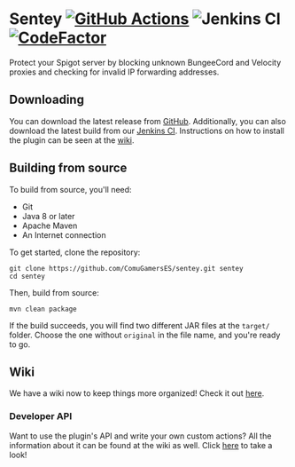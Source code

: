 # Sentey [![GitHub Actions](https://github.com/ComuGamersES/sentey/actions/workflows/maven.yml/badge.svg?branch=master)](https://github.com/ComuGamersES/sentey/actions/workflows/maven.yml) ![Jenkins CI](https://ci.pabszito.tech/job/sentey/badge/icon?subject=Jenkins%20CI) [![CodeFactor](https://www.codefactor.io/repository/github/comugamerses/sentey/badge/master)](https://www.codefactor.io/repository/github/comugamerses/sentey/overview/master)
Protect your Spigot server by blocking unknown BungeeCord and Velocity proxies and checking for invalid IP forwarding 
addresses.

## Downloading
You can download the latest release from [GitHub](https://github.com/ComuGamersES/sentey/releases). Additionally, you
can also download the latest build from our [Jenkins CI](https://ci.pabszito.tech/job/sentey). Instructions on how to
install the plugin can be seen at the [wiki](https://github.com/ComuGamersES/sentey/wiki).

## Building from source
To build from source, you'll need:
- Git
- Java 8 or later
- Apache Maven
- An Internet connection

To get started, clone the repository:
```shell
git clone https://github.com/ComuGamersES/sentey.git sentey
cd sentey
```

Then, build from source:
```shell
mvn clean package
```

If the build succeeds, you will find two different JAR files at the `target/` folder. Choose the one without `original`
in the file name, and you're ready to go.

## Wiki
We have a wiki now to keep things more organized! Check it out [here](https://github.com/ComuGamersES/sentey/wiki).

### Developer API
Want to use the plugin's API and write your own custom actions? All the information about it can be found at the wiki 
as well. Click [here](https://github.com/ComuGamersES/sentey/wiki/4.-Developer-API) to take a look!
